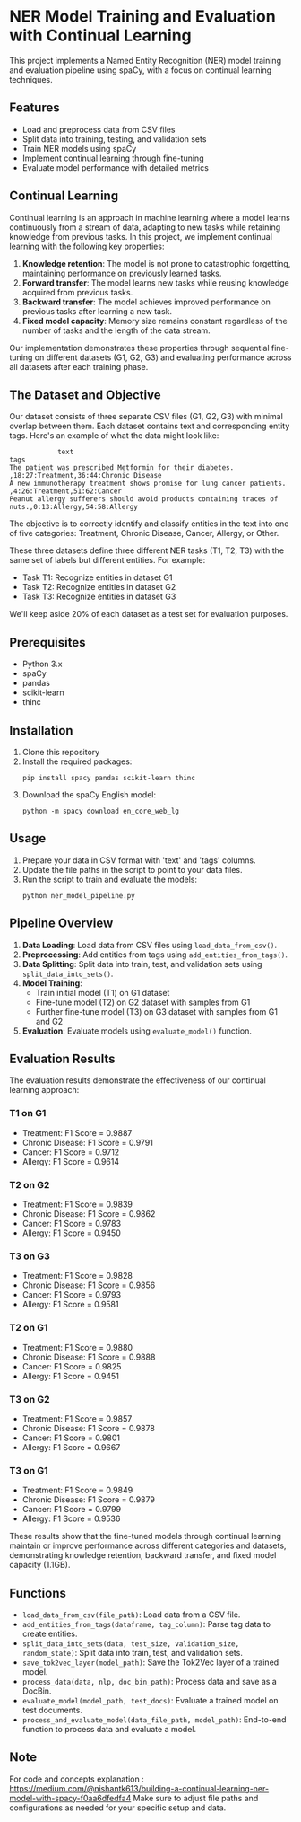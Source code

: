# NER Model Training and Evaluation with Continual Learning

This project implements a Named Entity Recognition (NER) model training and evaluation pipeline using spaCy, with a focus on continual learning techniques.

## Features

- Load and preprocess data from CSV files
- Split data into training, testing, and validation sets
- Train NER models using spaCy
- Implement continual learning through fine-tuning
- Evaluate model performance with detailed metrics

## Continual Learning

Continual learning is an approach in machine learning where a model learns continuously from a stream of data, adapting to new tasks while retaining knowledge from previous tasks. In this project, we implement continual learning with the following key properties:

1. **Knowledge retention**: The model is not prone to catastrophic forgetting, maintaining performance on previously learned tasks.
2. **Forward transfer**: The model learns new tasks while reusing knowledge acquired from previous tasks.
3. **Backward transfer**: The model achieves improved performance on previous tasks after learning a new task.
4. **Fixed model capacity**: Memory size remains constant regardless of the number of tasks and the length of the data stream.

Our implementation demonstrates these properties through sequential fine-tuning on different datasets (G1, G2, G3) and evaluating performance across all datasets after each training phase.

## The Dataset and Objective

Our dataset consists of three separate CSV files (G1, G2, G3) with minimal overlap between them. Each dataset contains text and corresponding entity tags. Here's an example of what the data might look like:

```
            text                                                         tags
The patient was prescribed Metformin for their diabetes.                ,18:27:Treatment,36:44:Chronic Disease
A new immunotherapy treatment shows promise for lung cancer patients.   ,4:26:Treatment,51:62:Cancer
Peanut allergy sufferers should avoid products containing traces of nuts.,0:13:Allergy,54:58:Allergy
```

The objective is to correctly identify and classify entities in the text into one of five categories: Treatment, Chronic Disease, Cancer, Allergy, or Other.

These three datasets define three different NER tasks (T1, T2, T3) with the same set of labels but different entities. For example:

- Task T1: Recognize entities in dataset G1
- Task T2: Recognize entities in dataset G2
- Task T3: Recognize entities in dataset G3

We'll keep aside 20% of each dataset as a test set for evaluation purposes.

## Prerequisites

- Python 3.x
- spaCy
- pandas
- scikit-learn
- thinc

## Installation

1. Clone this repository
2. Install the required packages:
   ```
   pip install spacy pandas scikit-learn thinc
   ```
3. Download the spaCy English model:
   ```
   python -m spacy download en_core_web_lg
   ```

## Usage

1. Prepare your data in CSV format with 'text' and 'tags' columns.
2. Update the file paths in the script to point to your data files.
3. Run the script to train and evaluate the models:
   ```
   python ner_model_pipeline.py
   ```

## Pipeline Overview

1. **Data Loading**: Load data from CSV files using `load_data_from_csv()`.
2. **Preprocessing**: Add entities from tags using `add_entities_from_tags()`.
3. **Data Splitting**: Split data into train, test, and validation sets using `split_data_into_sets()`.
4. **Model Training**: 
   - Train initial model (T1) on G1 dataset
   - Fine-tune model (T2) on G2 dataset with samples from G1
   - Further fine-tune model (T3) on G3 dataset with samples from G1 and G2
5. **Evaluation**: Evaluate models using `evaluate_model()` function.

## Evaluation Results

The evaluation results demonstrate the effectiveness of our continual learning approach:

### T1 on G1
- Treatment: F1 Score = 0.9887
- Chronic Disease: F1 Score = 0.9791
- Cancer: F1 Score = 0.9712
- Allergy: F1 Score = 0.9614

### T2 on G2
- Treatment: F1 Score = 0.9839
- Chronic Disease: F1 Score = 0.9862
- Cancer: F1 Score = 0.9783
- Allergy: F1 Score = 0.9450

### T3 on G3
- Treatment: F1 Score = 0.9828
- Chronic Disease: F1 Score = 0.9856
- Cancer: F1 Score = 0.9793
- Allergy: F1 Score = 0.9581

### T2 on G1
- Treatment: F1 Score = 0.9880
- Chronic Disease: F1 Score = 0.9888
- Cancer: F1 Score = 0.9825
- Allergy: F1 Score = 0.9451

### T3 on G2
- Treatment: F1 Score = 0.9857
- Chronic Disease: F1 Score = 0.9878
- Cancer: F1 Score = 0.9801
- Allergy: F1 Score = 0.9667

### T3 on G1
- Treatment: F1 Score = 0.9849
- Chronic Disease: F1 Score = 0.9879
- Cancer: F1 Score = 0.9799
- Allergy: F1 Score = 0.9536

These results show that the fine-tuned models through continual learning maintain or improve performance across different categories and datasets, demonstrating knowledge retention, backward transfer, and fixed model capacity (1.1GB).

## Functions

- `load_data_from_csv(file_path)`: Load data from a CSV file.
- `add_entities_from_tags(dataframe, tag_column)`: Parse tag data to create entities.
- `split_data_into_sets(data, test_size, validation_size, random_state)`: Split data into train, test, and validation sets.
- `save_tok2vec_layer(model_path)`: Save the Tok2Vec layer of a trained model.
- `process_data(data, nlp, doc_bin_path)`: Process data and save as a DocBin.
- `evaluate_model(model_path, test_docs)`: Evaluate a trained model on test documents.
- `process_and_evaluate_model(data_file_path, model_path)`: End-to-end function to process data and evaluate a model.

## Note
For code and concepts explanation : https://medium.com/@nishantk613/building-a-continual-learning-ner-model-with-spacy-f0aa6dfedfa4
Make sure to adjust file paths and configurations as needed for your specific setup and data.

